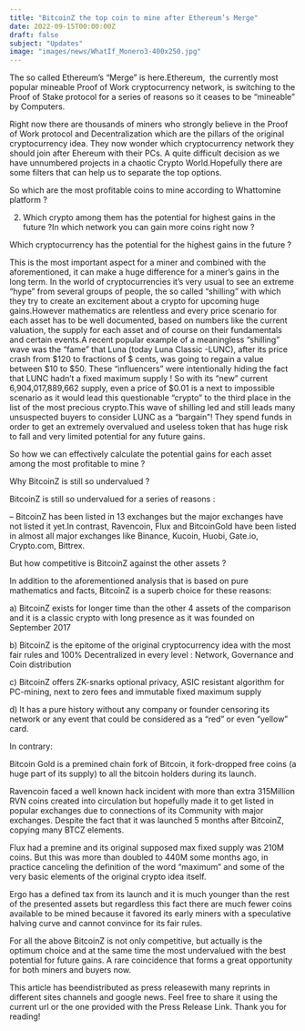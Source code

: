```yaml
---
title: "BitcoinZ the top coin to mine after Ethereum’s Merge"
date: 2022-09-15T00:00:00Z
draft: false
subject: "Updates"
image: "images/news/WhatIf_Monero3-400x250.jpg"
---
```


The so called Ethereum’s “Merge” is here.Ethereum,  the currently most popular mineable Proof of Work cryptocurrency network, is switching to the Proof of Stake protocol for a series of reasons so it ceases to be “mineable” by Computers.

Right now there are thousands of miners who strongly believe in the Proof of Work protocol and Decentralization which are the pillars of the original cryptocurrency idea. They now wonder which cryptocurrency network they should join after Ehereum with their PCs. A quite difficult decision as we have unnumbered projects in a chaotic Crypto World.Hopefully there are some filters that can help us to separate the top options.

So which are the most profitable coins to mine according to Whattomine platform ?

2) Which crypto among them has the potential for highest gains in the future ?In which network you can gain more coins right now ?

Which cryptocurrency has the potential for the highest gains in the future ?

This is the most important aspect for a miner and combined with the aforementioned, it can make a huge difference for a miner’s gains in the long term. In the world of cryptocurrencies it’s very usual to see an extreme “hype” from several groups of people, the so called “shilling” with which they try to create an excitement about a crypto for upcoming huge gains.However mathematics are relentless and every price scenario for each asset has to be well documented, based on numbers like the current valuation, the supply for each asset and of course on their fundamentals and certain events.A recent popular example of a meaningless “shilling” wave was the “fame” that Luna (today Luna Classic -LUNC), after its price crash from $120 to fractions of $ cents, was going to regain a value between $10 to $50. These “influencers” were intentionally hiding the fact that LUNC hadn’t a fixed maximum supply ! So with its “new” current 6,904,017,889,662 supply, even a price of $0.01 is a next to impossible scenario as it would lead this questionable “crypto” to the third place in the list of the most precious crypto.This wave of shilling led and still leads many unsuspected buyers to consider LUNC as a “bargain”! They spend funds in order to get an extremely overvalued and useless token that has huge risk to fall and very limited potential for any future gains.

So how we can effectively calculate the potential gains for each asset among the most profitable to mine ?

Why BitcoinZ is still so undervalued ?

BitcoinZ is still so undervalued for a series of reasons :

– BitcoinZ has been listed in 13 exchanges but the major exchanges have not listed it yet.In contrast, Ravencoin, Flux and BitcoinGold have been listed in almost all major exchanges like Binance, Kucoin, Huobi, Gate.io, Crypto.com, Bittrex.

But how competitive is BitcoinZ against the other assets ?

In addition to the aforementioned analysis that is based on pure mathematics and facts, BitcoinZ is a superb choice for these reasons:

a) BitcoinZ exists for longer time than the other 4 assets of the comparison and it is a classic crypto with long presence as it was founded on September 2017

b) BitcoinZ is the epitome of the original cryptocurrency idea with the most fair rules and 100% Decentralized in every level : Network, Governance and Coin distribution

c) BitcoinZ offers ZK-snarks optional privacy, ASIC resistant algorithm for PC-mining, next to zero fees and immutable fixed maximum supply

d) It has a pure history without any company or founder censoring its network or any event that could be considered as a “red” or even “yellow” card.

In contrary:

Bitcoin Gold is a premined chain fork of Bitcoin, it fork-dropped free coins (a huge part of its supply) to all the bitcoin holders during its launch.

Ravencoin faced a well known hack incident with more than extra 315Million RVN coins created into circulation but hopefully made it to get listed in popular exchanges due to connections of its Community with major exchanges. Despite the fact that it was launched 5 months after BitcoinZ, copying many BTCZ elements.

Flux had a premine and its original supposed max fixed supply was 210M coins. But this was more than doubled to 440M some months ago, in practice canceling the definition of the word “maximum” and some of the very basic elements of the original crypto idea itself.

Ergo has a defined tax from its launch and it is much younger than the rest of the presented assets but regardless this fact there are much fewer coins available to be mined because it favored its early miners with a speculative halving curve and cannot convince for its fair rules.

For all the above BitcoinZ is not only competitive, but actually is the optimum choice and at the same time the most undervalued with the best potential for future gains. A rare coincidence that forms a great opportunity for both miners and buyers now.

This article has beendistributed as press releasewith many reprints in different sites channels and google news. Feel free to share it using the current url or the one provided with the Press Release Link. Thank you for reading!
